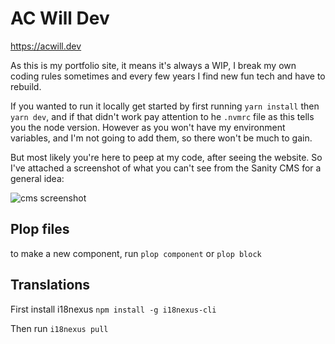 # AC Will Dev

<https://acwill.dev>

As this is my portfolio site, it means it's always a WIP, I break my own coding rules sometimes and every few years I find new fun tech and have to rebuild.

If you wanted to run it locally get started by first running `yarn install` then `yarn dev`, and if that didn't work pay attention to he `.nvmrc` file as this tells you the node version. However as you won't have my environment variables, and I'm not going to add them, so there won't be much to gain.

But most likely you're here to peep at my code, after seeing the website. So I've attached a screenshot of what you can't see from the Sanity CMS for a general idea:

![cms screenshot](https://github.com/user-attachments/assets/055ff970-1736-4a67-9b0e-c3eead2ce7a8)

## Plop files

to make a new component, run `plop component` or `plop block`

## Translations

First install i18nexus
`npm install -g i18nexus-cli`

Then run
`i18nexus pull`
